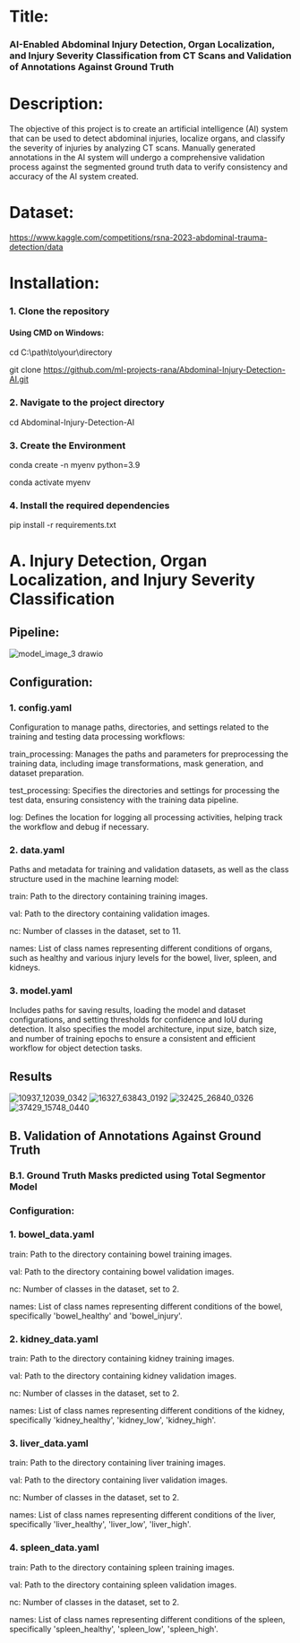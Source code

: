 # Title:
### AI-Enabled Abdominal Injury Detection, Organ Localization, and Injury Severity Classification from CT Scans and Validation of Annotations Against Ground Truth


# Description:
The objective of this project is to create an artificial intelligence (AI) system that can be used to detect abdominal injuries, localize organs, and classify the severity of injuries by analyzing CT scans. Manually generated annotations in the AI system will undergo a comprehensive validation process against the segmented ground truth data to verify consistency and accuracy of the AI system created.

# Dataset:
https://www.kaggle.com/competitions/rsna-2023-abdominal-trauma-detection/data

# Installation:
### 1. Clone the repository
#### Using CMD on Windows:

cd C:\path\to\your\directory

git clone https://github.com/ml-projects-rana/Abdominal-Injury-Detection-AI.git

### 2. Navigate to the project directory
cd Abdominal-Injury-Detection-AI

### 3. Create the Environment 
conda create -n myenv python=3.9

conda activate myenv


### 4. Install the required dependencies
pip install -r requirements.txt


# A. Injury Detection, Organ Localization, and Injury Severity Classification


## Pipeline:

![model_image_3 drawio](https://github.com/user-attachments/assets/ff4b6f35-ae38-4427-8bb5-1e82c7435351)


## Configuration:

### 1. config.yaml
Configuration to manage paths, directories, and settings related to the training and testing data processing workflows:

train_processing: Manages the paths and parameters for preprocessing the training data, including image transformations, mask generation, and dataset preparation.

test_processing: Specifies the directories and settings for processing the test data, ensuring consistency with the training data pipeline.

log: Defines the location for logging all processing activities, helping track the workflow and debug if necessary.

### 2. data.yaml
Paths and metadata for training and validation datasets, as well as the class structure used in the machine learning model:

train: Path to the directory containing training images.

val: Path to the directory containing validation images.

nc: Number of classes in the dataset, set to 11.

names: List of class names representing different conditions of organs, such as healthy and various injury levels for the bowel, liver, spleen, and kidneys.

### 3. model.yaml
Includes paths for saving results, loading the model and dataset configurations, and setting thresholds for confidence and IoU during detection. It also specifies the model architecture, input size, batch size, and number of training epochs to ensure a consistent and efficient workflow for object detection tasks.

## Results
![10937_12039_0342](https://github.com/user-attachments/assets/73380a0c-6230-472a-a63c-e3e3d21ce580) ![16327_63843_0192](https://github.com/user-attachments/assets/8dce4525-209f-42f1-8a20-db32ad1632d2)
![32425_26840_0326](https://github.com/user-attachments/assets/6cdbb9ca-3355-4684-842f-eb768963b28e)
![37429_15748_0440](https://github.com/user-attachments/assets/12379432-08e5-4530-9722-2c616998f5a5)

## B. Validation of Annotations Against Ground Truth

### B.1. Ground Truth Masks predicted using Total Segmentor Model 
### Configuration:
### 1. bowel_data.yaml
train: Path to the directory containing bowel training images.

val: Path to the directory containing bowel validation images.

nc: Number of classes in the dataset, set to 2.

names: List of class names representing different conditions of the bowel, specifically 'bowel_healthy' and 'bowel_injury'.

### 2. kidney_data.yaml
train: Path to the directory containing kidney training images.

val: Path to the directory containing kidney validation images.

nc: Number of classes in the dataset, set to 2.

names: List of class names representing different conditions of the kidney, specifically 'kidney_healthy', 'kidney_low', 'kidney_high'.

### 3. liver_data.yaml
train: Path to the directory containing liver training images.

val: Path to the directory containing liver validation images.

nc: Number of classes in the dataset, set to 2.

names: List of class names representing different conditions of the liver, specifically 'liver_healthy', 'liver_low', 'liver_high'.

### 4. spleen_data.yaml
train: Path to the directory containing spleen training images.

val: Path to the directory containing spleen validation images.

nc: Number of classes in the dataset, set to 2.

names: List of class names representing different conditions of the spleen, specifically 'spleen_healthy', 'spleen_low', 'spleen_high'.



